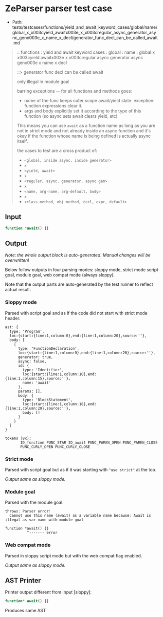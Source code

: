 # ZeParser parser test case

- Path: tests/testcases/functions/yield_and_await_keyword_cases/global/name/global_x_x003cyield_awaitx003e_x_x003cregular_async_generator_async_genx003e_x_name_x_decl/generator_func_decl_can_be_called_await.md

> :: functions : yield and await keyword cases : global : name : global x x003cyield awaitx003e x x003cregular async generator async genx003e x name x decl
>
> ::> generator func decl can be called await
>
> only illegal in module goal
>
> barring exceptions -- for all functions and methods goes:
>
> - name of the func keeps outer scope await/yield state. exception: function expressions clear it.
> - args and body explicitly set it according to the type of this function (so async sets await clears yield, etc)
>
> This means you can use `await` as a function name as long as you are not in strict mode and not already inside an async function and it's okay if the function whose name is being defined is actually async itself.
>
> the cases to test are a cross product of:
>
> - `<global, inside async, inside generator>` 
> - `x` 
> - `<yield, await>`
> - `x` 
> - `<regular, async, generator, async gen>`
> - `x` 
> - `<name, arg-name, arg-default, body>`
> - `x`
> - `<class method, obj method, decl, expr, default>`

## Input

`````js
function *await() {}
`````

## Output

_Note: the whole output block is auto-generated. Manual changes will be overwritten!_

Below follow outputs in four parsing modes: sloppy mode, strict mode script goal, module goal, web compat mode (always sloppy).

Note that the output parts are auto-generated by the test runner to reflect actual result.

### Sloppy mode

Parsed with script goal and as if the code did not start with strict mode header.

`````
ast: {
  type: 'Program',
  loc:{start:{line:1,column:0},end:{line:1,column:20},source:''},
  body: [
    {
      type: 'FunctionDeclaration',
      loc:{start:{line:1,column:0},end:{line:1,column:20},source:''},
      generator: true,
      async: false,
      id: {
        type: 'Identifier',
        loc:{start:{line:1,column:10},end:{line:1,column:15},source:''},
        name: 'await'
      },
      params: [],
      body: {
        type: 'BlockStatement',
        loc:{start:{line:1,column:18},end:{line:1,column:20},source:''},
        body: []
      }
    }
  ]
}

tokens (8x):
       ID_function PUNC_STAR ID_await PUNC_PAREN_OPEN PUNC_PAREN_CLOSE
       PUNC_CURLY_OPEN PUNC_CURLY_CLOSE
`````

### Strict mode

Parsed with script goal but as if it was starting with `"use strict"` at the top.

_Output same as sloppy mode._

### Module goal

Parsed with the module goal.

`````
throws: Parser error!
  Cannot use this name (await) as a variable name because: Await is illegal as var name with module goal

function *await() {}
          ^------- error
`````


### Web compat mode

Parsed in sloppy script mode but with the web compat flag enabled.

_Output same as sloppy mode._

## AST Printer

Printer output different from input [sloppy]:

````js
function* await() {}
````

Produces same AST
